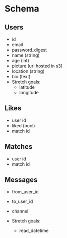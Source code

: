 # Schema

## Users
- id
- email
- password_digest
- name (string)
- age (int)
- picture (url hosted in s3)
- location (string)
- bio (text)
- Stretch goals:
    - latitude
    - longitude

## Likes
- user id
- liked (bool)
- match id

## Matches
- user id
- match id

## Messages
- from_user_id
- to_user_id
- channel

- Stretch goals:
  - read_datetime
